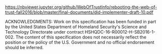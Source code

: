 ---
---
https://nbviewer.jupyter.org/github/WebOfTrustInfo/rebooting-the-web-of-trust-fall2016/blob/master/final-documents/did-implementer-draft-10.pdf



ACKNOWLEDGMENTS:  Work  on  this  specification  has been  funded  in  part  by  the  United  States  Department  of Homeland Security's Science and Technology Directorate under   contract   HSHQDC-16-R00012-H-SB2016-1-002. The  content  of  this  specification  does  not  necessarily reflect  the  position  or  the  policy  of  the  U.S.  Government and no official endorsement should be inferred.
